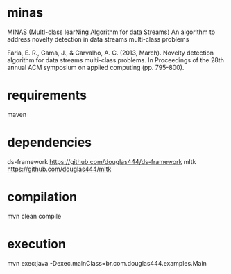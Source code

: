 # minas

MINAS (MultI-class learNing Algorithm for data Streams)
An algorithm to address novelty detection in data streams multi-class problems

Faria, E. R., Gama, J., & Carvalho, A. C. (2013, March). Novelty detection algorithm for data streams multi-class problems. In Proceedings of the 28th annual ACM symposium on applied computing (pp. 795-800).

# requirements

maven

# dependencies

ds-framework https://github.com/douglas444/ds-framework
mltk https://github.com/douglas444/mltk

# compilation

mvn clean compile

# execution

mvn exec:java -Dexec.mainClass=br.com.douglas444.examples.Main
